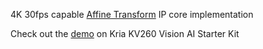 4K 30fps capable [Affine Transform](https://en.wikipedia.org/wiki/Affine_transformation) IP core implementation

Check out the [demo](https://github.com/cemkayhan/kv260_affine_transform_demo.git) on Kria KV260 Vision AI Starter Kit


